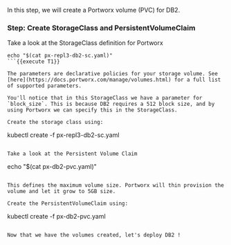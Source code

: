 In this step, we will create a Portworx volume (PVC) for DB2.

### Step: Create StorageClass and PersistentVolumeClaim

Take a look at the StorageClass definition for Portworx
```
echo "$(cat px-repl3-db2-sc.yaml)"
```{{execute T1}}

The parameters are declarative policies for your storage volume. See [here](https://docs.portworx.com/manage/volumes.html) for a full list of supported parameters.

You'll notice that in this StorageClass we have a parameter for `block_size`. This is because DB2 requires a 512 block size, and by using Portworx we can specify this in the StorageClass.
  
Create the storage class using:
```
kubectl create -f px-repl3-db2-sc.yaml
```{{execute T1}}

Take a look at the Persistent Volume Claim
```
echo "$(cat px-db2-pvc.yaml)"
```{{execute T1}}

This defines the maximum volume size. Portworx will thin provision the volume and let it grow to 5GB size.

Create the PersistentVolumeClaim using:
```
kubectl create -f px-db2-pvc.yaml
```{{execute T1}}

Now that we have the volumes created, let's deploy DB2 !